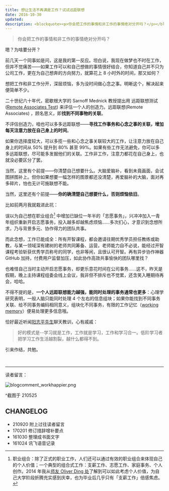 ```yaml
---
title: 想让生活不再满是工作？试试远距联想
date: 2016-10-30
updated: 
description: <blockquote><p>你会把工作的事情和非工作的事情绝对分开吗？</p></blockquote><p>嗯？为啥要分开？</p><p>……</p>
---
```


>你会把工作的事情和非工作的事情绝对分开吗？

嗯？为啥要分开？

<!-- more -->

前几天一个同事如是问，这是我的第一反应。坦白说，我现在做梦也不时在工作，但并不觉痛苦——如果工作可以和自己想做的事情很好结合，你知道自己并不只为公司工作，更在为自己想奔的方向努力，就算花上 8 小时外的时间，那又如何？

想把工作和非工作分开，深层烦恼，多为没时间做心念之事。明晰这个，解决起来便简单不少。

二十世纪六十年代，密歇根大学的 Sarnoff Mednick 教授提出用 远距联想测试([Remote Associates Test](https://en.wikipedia.org/wiki/Remote_Associates_Test)) 来评估一个人的创造力。远距联想(Remote Associates) ，顾名思义，即**找到不同事物的关联**。

不评估创造力，咱也可以多多远距联想——**寻找工作事务和心念之事的关联，增加每天注意力放在自己身上的时间**。

如果你选择度较大，可以多揽一些和心念之事关联较大的工作，让注意力放在自己身上的时间从 50% 提升到 80% 甚至 99%。如果有些工作无法避免，你可以多多远距联想，尽可能多发掘他们的关联。工作非工作，注意力都花在自己身上，也就没必要区分了罢。

当然，这里有个前提——你清楚自己想要什么。大脑爱脑补，看到未竟画面，会试图拼图补上。但你如果想要一幅怎样的图景都还没清楚，再爱脑补的大脑，面对再多碎片，怕也无计可施联想不能。

当然，这里还有个前提——**你的确清楚自己想要什么，否则烦恼依旧**。

比如前两月我就栽进此坑：

误以为自己想在职业组合[^1] 中增加已缺位一年半的「志愿事务」，兴冲冲加入一青年组织重新开启志愿事务，投入越多却越焦虑烦恼……多次扪心，才意识到念想所求，乃与背景多元、协作得力的团队共事。

而此念想，工作已能成全：所有开智课程，都会邀请往期优秀学员担任教练或助教，与某一领域深有建树的老师共同筹备、运营。老师能力自不必说，能经过开智课程考验斩获优秀学员称号的同学，也非等闲，且很认可开智。再有异步协作神器 GitHub 加持，付费用户监督加压，如此协作高效共事愉快的团队哪里找？

也难怪自己当时主动开启志愿事务，却更乐意花时间在公司事务……这不，昨天是假期，晚上主持课程组委会线上会议，我非但不排斥也不觉累，还含笑入睡期待再会，哈哈。


不得不提的是，**一个人远距联想能力越强，能同时处理的事务通常也更多**：心理学研究表明，一般人脑只能同时处理 4 个左右的信息组块；如果你能找到不同事务关联、给不同事务编码相同意义，组块化不同事务，有限的工作记忆（[working memory](https://en.wikipedia.org/wiki/Working_memory)）便易处理更多信息哦。

恰好最近听闻[阳志平先生](http://www.yangzhiping.com/)聊天教训，心有戚戚：

>好的模式是--学习就是工作，工作就是学习，工作和学习合一。低阶学习者把学习工作生活越割裂，越什么都得不到。

引来作结，共勉。

[^1]:  职业组合：除了正式的职业工作，人们还可以通过有效的职业组合来体现自己的个人价值；一个典型的组合式工作：支薪工作、志愿工作、家庭事务、个人创作。2014 年我从[师友 Oliver Ding 处](http://www.jianshu.com/p/5e8ed5b57c00)了解到可以如此考虑个人价值，为自己大学阶段折腾充实感到庆幸，也为毕业后几乎只有「支薪工作」倍感焦虑。

<br>

---


读者留言：

![blogcomment_workhappier.png](http://ishanshan.zoomquiet.top/share/blogcomment_workhappier.png)

^截图于 210525

## CHANGELOG

- 210920 附上过往读者留言
- 170201 修订措辞增补要点
- 161030 整理成书面文字
- 161024 讯飞语音记录

